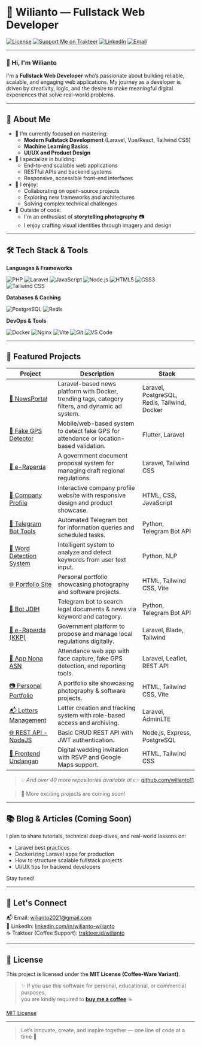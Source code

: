 # 🚀 Wilianto — Fullstack Web Developer

[![License](https://img.shields.io/badge/License-MIT-yellow.svg)](LICENSE)
[![Support Me on Trakteer](https://img.shields.io/badge/☕%20Buy%20Me%20a%20Coffee-blue?style=flat-square&logo=buy-me-a-coffee&logoColor=white)](https://trakteer.id/wilianto)
[![LinkedIn](https://img.shields.io/badge/-LinkedIn-0A66C2?style=flat-square&logo=linkedin&logoColor=white)](https://www.linkedin.com/in/wilianto-wilianto-213702258/)
[![Email](https://img.shields.io/badge/-Email-grey?style=flat-square&logo=gmail&logoColor=white)](mailto:wilianto2021@gmail.com)

---

### 👋 Hi, I'm Wilianto

I'm a **Fullstack Web Developer** who’s passionate about building reliable, scalable, and engaging web applications. My journey as a developer is driven by creativity, logic, and the desire to make meaningful digital experiences that solve real-world problems.

---

## 🧠 About Me

- 🌱 I’m currently focused on mastering:
  - **Modern Fullstack Development** (Laravel, Vue/React, Tailwind CSS)
  - **Machine Learning Basics**
  - **UI/UX and Product Design**
- 🔧 I specialize in building:
  - End-to-end scalable web applications
  - RESTful APIs and backend systems
  - Responsive, accessible front-end interfaces
- 🧩 I enjoy:
  - Collaborating on open-source projects
  - Exploring new frameworks and architectures
  - Solving complex technical challenges
- 📸 Outside of code:
  - I'm an enthusiast of **storytelling photography** 📷
  - I enjoy crafting visual identities through imagery and design

---

## 🛠 Tech Stack & Tools

**Languages & Frameworks**

![PHP](https://img.shields.io/badge/-PHP-777BB4?style=flat-square&logo=php&logoColor=ffffff)
![Laravel](https://img.shields.io/badge/-Laravel-FF2D20?style=flat-square&logo=laravel&logoColor=white)
![JavaScript](https://img.shields.io/badge/-JavaScript-F7DF1E?style=flat-square&logo=javascript&logoColor=black)
![Node.js](https://img.shields.io/badge/-Node.js-339933?style=flat-square&logo=node.js&logoColor=white)
![HTML5](https://img.shields.io/badge/-HTML5-E34F26?style=flat-square&logo=html5&logoColor=ffffff)
![CSS3](https://img.shields.io/badge/-CSS3-1572B6?style=flat-square&logo=css3)
![Tailwind CSS](https://img.shields.io/badge/-Tailwind%20CSS-38B2AC?style=flat-square&logo=tailwind-css&logoColor=white)

**Databases & Caching**

![PostgreSQL](https://img.shields.io/badge/-PostgreSQL-4169E1?style=flat-square&logo=postgresql&logoColor=white)
![Redis](https://img.shields.io/badge/-Redis-DC382D?style=flat-square&logo=redis&logoColor=white)

**DevOps & Tools**

![Docker](https://img.shields.io/badge/-Docker-2496ED?style=flat-square&logo=docker&logoColor=white)
![Nginx](https://img.shields.io/badge/-Nginx-269539?style=flat-square&logo=nginx&logoColor=white)
![Vite](https://img.shields.io/badge/-Vite-646CFF?style=flat-square&logo=vite&logoColor=white)
![Git](https://img.shields.io/badge/-Git-F05032?style=flat-square&logo=git&logoColor=white)
![VS Code](https://img.shields.io/badge/-VS%20Code-007ACC?style=flat-square&logo=visual-studio-code&logoColor=white)

---

## 📁 Featured Projects

| Project | Description | Stack |
|--------|-------------|-------|
| [📰 NewsPortal](https://github.com/wilianto11/website-berita) | Laravel-based news platform with Docker, trending tags, category filters, and dynamic ad system. | Laravel, PostgreSQL, Redis, Tailwind, Docker |
| [📱 Fake GPS Detector](#) | Mobile/web-based system to detect fake GPS for attendance or location-based validation. | Flutter, Laravel |
| [📑 e-Raperda](#) | A government document proposal system for managing draft regional regulations. | Laravel, Tailwind CSS |
| [🏢 Company Profile](#) | Interactive company profile website with responsive design and product showcase. | HTML, CSS, JavaScript |
| [🤖 Telegram Bot Tools](#) | Automated Telegram bot for information queries and scheduled tasks. | Python, Telegram Bot API |
| [🧠 Word Detection System](#) | Intelligent system to analyze and detect keywords from user text input. | Python, NLP |
| [🌐 Portfolio Site](#) | Personal portfolio showcasing photography and software projects. | HTML, Tailwind CSS, Vite |
| [🤖 Bot JDIH](https://github.com/wilianto11/bot_jdih) | Telegram bot to search legal documents & news via keyword and category. | Python, Telegram Bot API |
| [📑 e-Raperda (KKP)](https://github.com/wilianto11/kkp_wilianto_fix) | Government platform to propose and manage local regulations digitally. | Laravel, Blade, Tailwind |
| [🧾 App Nona ASN](https://github.com/wilianto11/app-nonasn) | Attendance web app with face capture, fake GPS detection, and reporting tools. | Laravel, Leaflet, REST API |
| [📷 Personal Portfolio](https://github.com/wilianto11/portofolio) | A portfolio site showcasing photography & software projects. | HTML, Tailwind CSS, Vite |
| [📬 Letters Management](https://github.com/wilianto11/lettersv1) | Letter creation and tracking system with role-based access and archiving. | Laravel, AdminLTE |
| [🌐 REST API - NodeJS](https://github.com/wilianto11/rest-api-node-js) | Basic CRUD REST API with JWT authentication. | Node.js, Express, PostgreSQL |
| [💍 Frontend Undangan](https://github.com/wilianto11/frontend-undangan.github.io) | Digital wedding invitation with RSVP and Google Maps support. | HTML, Tailwind CSS |

> 💡 *And over 40 more repositories available at* 👉 [github.com/wilianto11](https://github.com/wilianto11)

> 🚀 More exciting projects are coming soon!

---

## 📚 Blog & Articles (Coming Soon)

I plan to share tutorials, technical deep-dives, and real-world lessons on:

- Laravel best practices
- Dockerizing Laravel apps for production
- How to structure scalable fullstack projects
- UI/UX tips for backend developers

Stay tuned!

---

## 🤝 Let's Connect

📬 Email: [wilianto2021@gmail.com](mailto:wilianto2021@gmail.com)  
💼 LinkedIn: [linkedin.com/in/wilianto-wilianto](https://www.linkedin.com/in/wilianto-wilianto-213702258/)  
☕ Trakteer (Coffee Support): [trakteer.id/wilianto](https://trakteer.id/wilianto)

---

## 📄 License

This project is licensed under the **MIT License (Coffee-Ware Variant)**.

> ✨ If you use this software for personal, educational, or commercial purposes,  
> you are kindly required to **[buy me a coffee](https://trakteer.id/wilianto)** ☕

[MIT License](https://github.com/wilianto11/LICENSE?tab=License-1-ov-file)

---

> Let’s innovate, create, and inspire together — one line of code at a time 🚀
